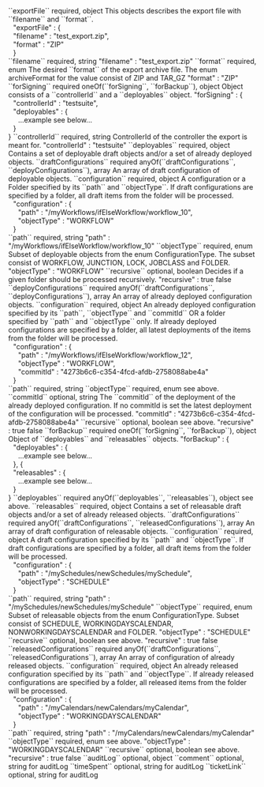 <tr>
<td>``exportFile``</td>
<td>required, object</td>
<td>This objects describes the export file with ``filename`` and ``format``.</td>
<td><div style="padding-left:10px;">"exportFile" : {</div>
    <div style="padding-left:10px;">"filename" : "test_export.zip",</div>
    <div style="padding-left:10px;">"format" : "ZIP"</div>
    <div style="padding-left:10px;">}</div></td>
<td></td>
</tr>
<tr>
<td style="padding-left:20px;">``filename``</td>
<td>required, string</td>
<td></td>
<td>"filename" : "test_export.zip"</td>
<td></td>
</tr>
<tr>
<td style="padding-left:20px;">``format``</td>
<td>required, enum</td>
<td>The desired ``format`` of the export archive file. The enum archiveFormat for the value consist of ZIP and TAR_GZ</td>
<td>"format" : "ZIP"</td>
<td></td>
</tr>
<tr>
<td>``forSigning``</td>
<td>required oneOf(``forSigning``, ``forBackup``), object</td>
<td>Object consists of a ``controllerId`` and a ``deployables`` object.</td>
<td>"forSigning" : {
<div style="padding-left:10px;">"controllerId" : "testsuite",</div>
<div style="padding-left:10px;">"deployables" : {</div>
<div style="padding-left:20px;">...example see below...</div>
<div style="padding-left:10px;">}</div>
}</td>
<td></td>
</tr>
<tr>
<td style="padding-left:20px;">``controllerId``</td>
<td>required, string</td>
<td>ControllerId of the controller the export is meant for.</td>
<td>"controllerId" : "testsuite"</td>
<td></td>
</tr>
<tr>
<td style="padding-left:20px;">``deployables``</td>
<td>required, object</td>
<td>Contains a set of deployable draft objects and/or a set of already deployed objects.</td>
<td></td>
<td></td>
</tr>
<tr>
<td style="padding-left:40px;">``draftConfigurations``</td>
<td>required anyOf(``draftConfigurations``, ``deployConfigurations``), array</td>
<td>An array of draft configuration of deployable objects.</td>
<td></td>
<td></td>
</tr>
<tr>
<td style="padding-left:60px;">``configuration``</td>
<td>required, object</td>
<td>A configuration or a Folder specified by its ``path`` and ``objectType``. If draft configurations are specified by a folder, all draft items from the folder will be processed.</td>
<td><div style="padding-left:10px;">"configuration" : {</div>
<div style="padding-left:20px;">"path" : "/myWorkflows/ifElseWorkflow/workflow_10",</div>
<div style="padding-left:20px;">"objectType" : "WORKFLOW"</div>
<div style="padding-left:10px;">}</div>
</td>
<td></td>
</tr>
<tr>
<td style="padding-left:80px;">``path``</td>
<td>required, string</td>
<td></td>
<td>"path" : "/myWorkflows/ifElseWorkflow/workflow_10"</td>
<td></td>
</tr>
<tr>
<td style="padding-left:80px;">``objectType``</td>
<td>required, enum</td>
<td>Subset of deployable objects from the enum ConfigurationType. The subset consist of WORKFLOW, JUNCTION, LOCK, JOBCLASS and FOLDER.</td>
<td>"objectType" : "WORKFLOW"</td>
<td></td>
</tr>
<tr>
<td style="padding-left:80px;">``recursive``</td>
<td>optional, boolean</td>
<td>Decides if a given folder should be processed recursively.</td>
<td>"recursive" : true</td>
<td>false</td>
</tr>
<tr>
<td style="padding-left:40px;">``deployConfigurations``</td>
<td>required anyOf(``draftConfigurations``, ``deployConfigurations``), array</td>
<td>An array of already deployed configuration objects.</td>
<td></td>
<td></td>
</tr>
<tr>
<td style="padding-left:60px;">``configuration``</td>
<td>required, object</td>
<td>An already deployed configuration specified by its ``path``, ``objectType`` and ``commitId`` OR a folder specified by ``path`` and ``objectType`` only. If already deployed configurations are specified by a folder, all latest deployments of the items from the folder will be processed.</td>
<td><div style="padding-left:10px;">"configuration" : {</div>
<div style="padding-left:20px;">"path" : "/myWorkflows/ifElseWorkflow/workflow_12",</div>
<div style="padding-left:20px;">"objectType" : "WORKFLOW",</div>
<div style="padding-left:20px;">"commitId" : "4273b6c6-c354-4fcd-afdb-2758088abe4a"</div>
<div style="padding-left:10px;">}</div>
</td>
<td></td>
</tr>
<tr>
<td style="padding-left:80px;">``path``</td>
<td>required, string</td>
<td></td>
<td></td>
<td></td>
</tr>
<tr>
<td style="padding-left:80px;">``objectType``</td>
<td>required, enum</td>
<td>see above.</td>
<td></td>
<td></td>
</tr>
<tr>
<td style="padding-left:80px;">``commitId``</td>
<td>optional, string</td>
<td>The ``commitId`` of the deployment of the already deployed configuration. If no commitId is set the latest deployment of the configuration will be processed.</td>
<td>"commitId" : "4273b6c6-c354-4fcd-afdb-2758088abe4a"</td>
<td></td>
</tr>
<tr>
<td style="padding-left:80px;">``recursive``</td>
<td>optional, boolean</td>
<td>see above.</td>
<td>"recursive" : true</td>
<td>false</td>
</tr>
<tr>
<td>``forBackup``</td>
<td>required oneOf(``forSigning``, ``forBackup``), object</td>
<td>Object  of ``deployables`` and ``releasables`` objects.</td>
<td>"forBackup" : {
<div style="padding-left:10px;">"deployables" : {</div>
<div style="padding-left:20px;">...example see below...</div>
<div style="padding-left:10px;">}, {</div>
<div style="padding-left:10px;">"releasables" : {</div>
<div style="padding-left:20px;">...example see below...</div>
<div style="padding-left:10px;">}</div>
}</td>
<td></td>
</tr>
<tr>
<td style="padding-left:20px;">``deployables``</td>
<td>required anyOf(``deployables``, ``releasables``), object</td>
<td>see above.</td>
<td></td>
<td></td>
</tr>
<tr>
<td style="padding-left:20px;">``releasables``</td>
<td>required, object</td>
<td>Contains a set of releasable draft objects and/or a set of already released objects.</td>
<td></td>
<td></td>
</tr>
<tr>
<td style="padding-left:40px;">``draftConfigurations``</td>
<td>required anyOf(``draftConfigurations``, ``releasedConfigurations``), array</td>
<td>An array of draft configuration of releasable objects.</td>
<td></td>
<td></td>
</tr>
<tr>
<td style="padding-left:60px;">``configuration``</td>
<td>required, object</td>
<td>A draft configuration specified by its ``path`` and ``objectType``. If draft configurations are specified by a folder, all draft items from the folder will be processed.</td>
<td><div style="padding-left:10px;">"configuration" : {</div>
<div style="padding-left:20px;">"path" : "/mySchedules/newSchedules/mySchedule",</div>
<div style="padding-left:20px;">"objectType" : "SCHEDULE"</div>
<div style="padding-left:10px;">}</div>
</td>
<td></td>
</tr>
<tr>
<td style="padding-left:80px;">``path``</td>
<td>required, string</td>
<td></td>
<td>"path" : "/mySchedules/newSchedules/mySchedule"</td>
<td></td>
</tr>
<tr>
<td style="padding-left:80px;">``objectType``</td>
<td>required, enum</td>
<td>Subset of releasable objects from the enum ConfigurationType. Subset consist of SCHEDULE, WORKINGDAYSCALENDAR, NONWORKINGDAYSCALENDAR and FOLDER.</td>
<td>"objectType" : "SCHEDULE"</td>
<td></td>
</tr>
<tr>
<td style="padding-left:80px;">``recursive``</td>
<td>optional, boolean</td>
<td>see above.</td>
<td>"recursive" : true</td>
<td>false</td>
</tr>
<tr>
<td style="padding-left:40px;">``releasedConfigurations``</td>
<td>required anyOf(``draftConfigurations``, ``releasedConfigurations``), array</td>
<td>An array of configuration of already released objects.</td>
<td></td>
<td></td>
</tr>
<tr>
<td style="padding-left:60px;">``configuration``</td>
<td>required, object</td>
<td>An already released configuration specified by its ``path`` and ``objectType``. If already released configurations are specified by a folder, all released items from the folder will be processed.</td>
<td><div style="padding-left:10px;">"configuration" : {</div>
<div style="padding-left:20px;">"path" : "/myCalendars/newCalendars/myCalendar",</div>
<div style="padding-left:20px;">"objectType" : "WORKINGDAYSCALENDAR"</div>
<div style="padding-left:10px;">}</div>
</td>
<td></td>
</tr>
<tr>
<td style="padding-left:80px;">``path``</td>
<td>required, string</td>
<td></td>
<td>"path" : "/myCalendars/newCalendars/myCalendar"</td>
<td></td>
</tr>
<tr>
<td style="padding-left:80px;">``objectType``</td>
<td>required, enum</td>
<td>see above.</td>
<td>"objectType" : "WORKINGDAYSCALENDAR"</td>
<td></td>
</tr>
<tr>
<td style="padding-left:80px;">``recursive``</td>
<td>optional, boolean</td>
<td>see above.</td>
<td>"recursive" : true</td>
<td>false</td>
</tr>
<tr>
<td>``auditLog``</td>
<td>optional, object</td>
<td></td>
<td></td>
<td></td>
</tr>
<tr>
<td style="padding-left:20px;">``comment``</td>
<td>optional, string</td>
<td>for auditLog</td>
<td></td>
<td></td>
</tr>
<tr>
<td style="padding-left:20px;">``timeSpent``</td>
<td>optional, string</td>
<td>for auditLog</td>
<td></td>
<td></td>
</tr>
<tr>
<td style="padding-left:20px;">``ticketLink``</td>
<td>optional, string</td>
<td>for auditLog</td>
<td></td>
<td></td>
</tr>
